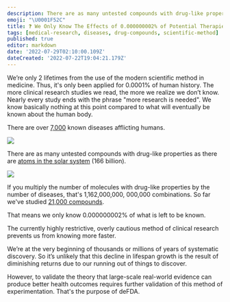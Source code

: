 ```yaml
---
description: There are as many untested compounds with drug-like properties as there are atoms in the solar system (166 billion).
emoji: "\U0001F52C"
title: ❓ We Only Know The Effects of 0.000000002% of Potential Therapies
tags: [medical-research, diseases, drug-compounds, scientific-method]
published: true
editor: markdown
date: '2022-07-29T02:10:00.109Z'
dateCreated: '2022-07-22T19:04:21.179Z'
---
```


We’re only 2 lifetimes from the use of the modern scientific method in medicine. Thus, it's only been applied for 0.0001% of human history. The more clinical research studies we read, the more we realize we don’t know. Nearly every study ends with the phrase "more research is needed". We know basically nothing at this point compared to what will eventually be known about the human body.

There are over [7,000](https://www.washingtonpost.com/news/fact-checker/wp/2016/11/17/are-there-really-10000-diseases-and-500-cures/) known diseases afflicting humans.

![](https://static.crowdsourcingcures.org/img/rare-diseases.jpg)

There are as many untested compounds with drug-like properties as there are [atoms in the solar system](https://www.nature.com/articles/549445a) (166 billion).

![](https://static.crowdsourcingcures.org/img/number-of-molecules-with-drug-like-properties.png)

If you multiply the number of molecules with drug-like properties by the number of diseases, that's 1,162,000,000, 000,000 combinations. So far we've studied [21,000 compounds](https://www.centerwatch.com/articles/12702-new-mit-study-puts-clinical-research-success-rate-at-14-percent).

That means we only know 0.000000002% of what is left to be known.

The currently highly restrictive, overly cautious method of clinical research prevents us from knowing more faster.

We’re at the very beginning of thousands or millions of years of systematic discovery. So it’s unlikely that this decline in lifespan growth is the result of diminishing returns due to our running out of things to discover.

However, to validate the theory that large-scale real-world evidence can produce better health outcomes requires further validation of this method of experimentation. That's the purpose of deFDA.
